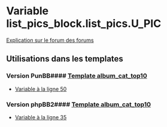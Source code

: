 # Variable list_pics_block.list_pics.U_PIC
[Explication sur le forum des forums](http://forum.forumactif.com/t294113-listing-des-variables#list_pics_block.list_pics.U_PIC)
## Utilisations dans les templates
### Version PunBB#### [Template album_cat_top10](punbb/album_cat_top10.md)
* [Variable à la ligne 50](../punbb/album_cat_top10.tpl#L50)
### Version phpBB2#### [Template album_cat_top10](subsilver/album_cat_top10.md)
* [Variable à la ligne 35](../subsilver/album_cat_top10.tpl#L35)